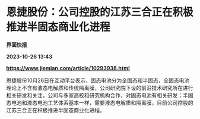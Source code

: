 # 恩捷股份：公司控股的江苏三合正在积极推进半固态商业化进程
**界面快报**

**2023-10-26 13:43**

**https://www.jiemian.com/article/10293938.html**

恩捷股份10月26日在互动平台表示，固态电池分为全固态和半固态，全固态电池理论上不含有液态电解质和传统隔离膜，公司研究院下设的前沿技术研究所在进行相关研发和关注，公司与多家高校和研究机构合作，对固态电池有相关研发；半固态电池和液态电池工艺体系基本一样，需要液态电解质和隔离膜，目前公司控股的江苏三合正在积极推进半固态商业化进程。